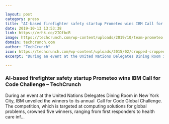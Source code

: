 ```yaml
---

layout: post
category: press
title: "AI-based firefighter safety startup Prometeo wins IBM Call for Code Challenge"
date: 2019-10-13 13:53:38
link: https://vrhk.co/2IOfbcR
image: https://techcrunch.com/wp-content/uploads/2019/10/team-prometeo.jpg?w=533
domain: techcrunch.com
author: "TechCrunch"
icon: https://techcrunch.com/wp-content/uploads/2015/02/cropped-cropped-favicon-gradient.png?w=180
excerpt: "During an event at the United Nations Delegates Dining Room in New York City, IBM unveiled the winners to its annual  Call for Code Global Challenge. The competition, which is targeted at computing solutions for global problems, crowned five winners, ranging from first responders to health care inf…"

---
```


### AI-based firefighter safety startup Prometeo wins IBM Call for Code Challenge – TechCrunch

During an event at the United Nations Delegates Dining Room in New York City, IBM unveiled the winners to its annual  Call for Code Global Challenge. The competition, which is targeted at computing solutions for global problems, crowned five winners, ranging from first responders to health care inf…